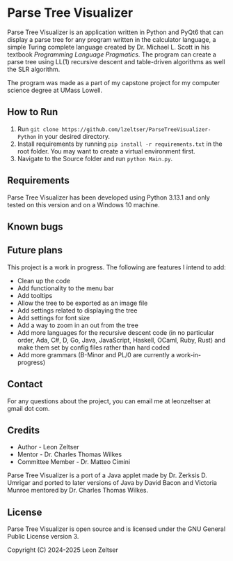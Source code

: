 # Parse Tree Visualizer

Parse Tree Visualizer is an application written in Python and PyQt6
that can display a parse tree for any program written in the
calculator language, a simple Turing complete language created by Dr.
Michael L. Scott in his textbook *Programming Language Pragmatics*.
The program can create a parse tree using LL(1) recursive descent and
table-driven algorithms as well the SLR algorithm.

The program was made as a part of my capstone project for my computer
science degree at UMass Lowell.

## How to Run
1) Run 
```git clone https://github.com/lzeltser/ParseTreeVisualizer-Python```
in your desired directory.
2) Install requirements by running ```pip install -r requirements.txt```
in the root folder. You may want to create a virtual environment first.
3) Navigate to the Source folder and run ```python Main.py```.

## Requirements
Parse Tree Visualizer has been developed using Python 3.13.1 and only
tested on this version and on a Windows 10 machine.

## Known bugs

## Future plans
This project is a work in progress. The following are features I
intend to add:
* Clean up the code
* Add functionality to the menu bar
* Add tooltips
* Allow the tree to be exported as an image file
* Add settings related to displaying the tree
* Add settings for font size
* Add a way to zoom in an out from the tree
* Add more languages for the recursive descent code (in no particular
order, Ada, C#, D, Go, Java, JavaScript, Haskell, OCaml, Ruby, Rust)
and make them set by config files rather than hard coded
* Add more grammars (B-Minor and PL/0 are currently a work-in-progress)

## Contact
For any questions about the project, you can email me at
leonzeltser at gmail dot com.

## Credits
* Author - Leon Zeltser
* Mentor - Dr. Charles Thomas Wilkes
* Committee Member - Dr. Matteo Cimini

Parse Tree Visualizer is a port of a Java applet made by Dr. Zerksis
D. Umrigar and ported to later versions of Java by David Bacon and
Victoria Munroe mentored by Dr. Charles Thomas Wilkes.

## License
Parse Tree Visualizer is open source and is licensed under the GNU
General Public License version 3.

Copyright (C) 2024-2025 Leon Zeltser
